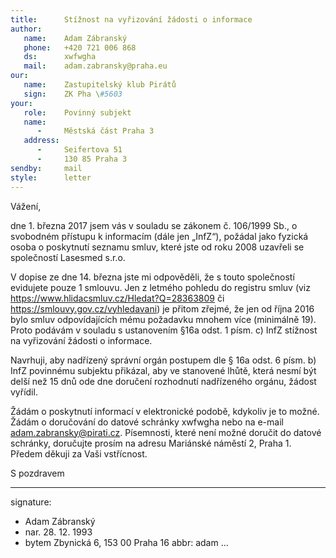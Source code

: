 ```yaml
---
title:      Stížnost na vyřizování žádosti o informace
author:
   name:    Adam Zábranský
   phone:   +420 721 006 868
   ds:      xwfwgha
   mail:    adam.zabransky@praha.eu
our:
   name:    Zastupitelský klub Pirátů
   sign:    ZK Pha \#5603
your:
   role:    Povinný subjekt
   name:    
      -     Městská část Praha 3
   address:
      -     Seifertova 51
      -     130 85 Praha 3
sendby:     mail
style:      letter
---
```


Vážení,

dne 1. března 2017 jsem vás v souladu se zákonem č. 106/1999 Sb., o svobodném přístupu k informacím (dále jen „InfZ“), požádal jako fyzická osoba o poskytnutí seznamu smluv, které jste od roku 2008 uzavřeli se společností Lasesmed s.r.o.

V dopise ze dne 14. března jste mi odpověděli, že s touto společností evidujete pouze 1 smlouvu. Jen z letmého pohledu do registru smluv (viz https://www.hlidacsmluv.cz/Hledat?Q=28363809 či https://smlouvy.gov.cz/vyhledavani) je přitom zřejmé, že jen od října 2016 bylo smluv odpovídajících mému požadavku mnohem více (minimálně 19). Proto podávám v souladu s ustanovením §16a odst. 1 písm. c) InfZ stížnost na vyřizování žádosti o informace. 

Navrhuji, aby nadřízený správní orgán postupem dle § 16a odst. 6 písm. b) InfZ povinnému subjektu přikázal, aby ve stanovené lhůtě, která nesmí být delší než 15 dnů ode dne doručení rozhodnutí nadřízeného orgánu, žádost vyřídil.

Žádám o poskytnutí informací v elektronické podobě, kdykoliv je to možné. Žádám o doručování do datové schránky xwfwgha nebo na e-mail adam.zabransky@pirati.cz. Písemnosti, které není možné doručit do datové schránky, doručujte prosím na adresu Mariánské náměstí 2, Praha 1. Předem děkuji za Vaši vstřícnost.

S pozdravem

---
signature:
  - Adam Zábranský
  - nar. 28. 12. 1993
  - bytem Zbynická 6, 153 00 Praha 16
abbr:       adam
...
